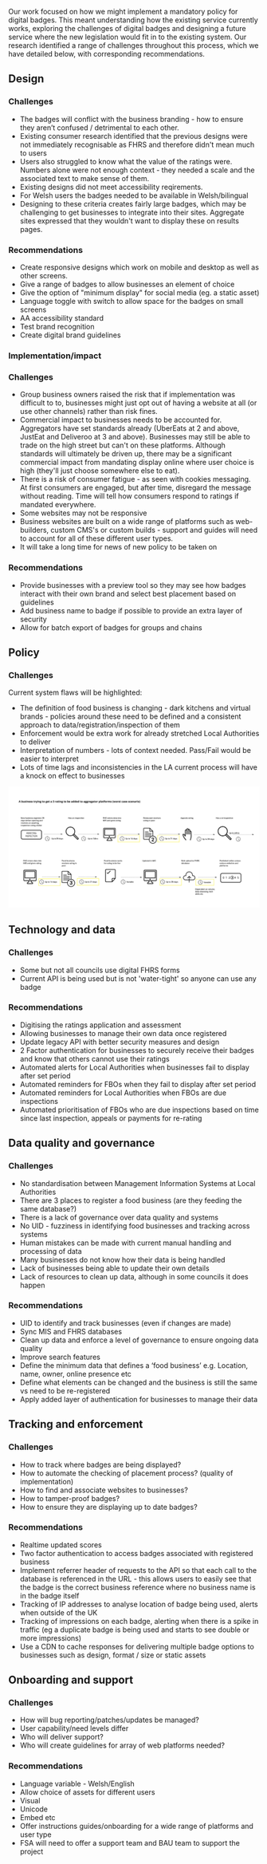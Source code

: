 Our work focused on how we might implement a mandatory policy for digital badges. This meant understanding how the existing service currently works, exploring the challenges of digital badges and designing a future service where the new legislation would fit in to the existing system. Our research identified a range of challenges throughout this process, which we have detailed below, with corresponding recommendations.

## Design

### Challenges 
* The badges will conflict with the business branding - how to ensure they aren’t confused / detrimental to each other. 
* Existing consumer research identified that the previous designs were not immediately recognisable as FHRS and therefore didn't mean much to users
* Users also struggled to know what the value of the ratings were. Numbers alone were not enough context - they needed a scale and the associated text to make sense of them.
* Existing designs did not meet accessibility reqirements.
* For Welsh users the badges needed to be available in Welsh/bilingual
* Designing to these criteria creates fairly large badges, which may be challenging to get businesses to integrate into their sites. Aggregate sites expressed that they wouldn't want to display these on results pages.

### Recommendations
* Create responsive designs which work on mobile and desktop as well as other screens.
* Give a range of badges to allow businesses an element of choice
* Give the option of "minimum display" for social media (eg. a static asset)
* Language toggle with switch to allow space for the badges on small screens
* AA accessibility standard
* Test brand recognition
* Create digital brand guidelines

### Implementation/impact

### Challenges 
* Group business owners raised the risk that if implementation was difficult to to, businesses might just opt out of having a website at all (or use other channels) rather than risk fines.
* Commercial impact to businesses needs to be accounted for. Aggregators have set standards already (UberEats at 2 and above, JustEat and Deliveroo at 3 and above). Businesses may still be able to trade on the high street but can't on these platforms. Although standards will ultimately be driven up, there may be a significant commercial impact from mandating display online where user choice is high (they'll just choose somewhere else to eat).
* There is a risk of consumer fatigue - as seen with cookies messaging. At first consumers are engaged, but after time, disregard the message without reading. Time will tell how consumers respond to ratings if mandated everywhere.
* Some websites may not be responsive
* Business websites are built on a wide range of platforms such as web-builders, custom CMS's or custom builds - support and guides will need to account for all of these different user types.
* It will take a long time for news of new policy to be taken on

### Recommendations 
* Provide businesses with a preview tool so they may see how badges interact with their own brand and select best placement based on guidelines
* Add business name to badge if possible to provide an extra layer of security
* Allow for batch export of badges for groups and chains

## Policy

### Challenges
Current system flaws will be highlighted:
* The definition of food business is changing - dark kitchens and virtual brands - policies around these need to be defined and a consistent approach to data/registration/inspection of them
* Enforcement would be extra work for already stretched Local Authorities to deliver
* Interpretation of numbers - lots of context needed. Pass/Fail would be easier to interpret 
* Lots of time lags and inconsistencies in the LA current process will have a knock on effect to businesses

![Uploaded file](uploads/Timings.jpg)

## Technology and data

### Challenges
* Some but not all councils use digital FHRS forms
* Current API is being used but is not 'water-tight' so anyone can use any badge

### Recommendations
* Digitising the ratings application and assessment
* Allowing businesses to manage their own data once registered
* Update legacy API with better security measures and design
* 2 Factor authentication for businesses to securely receive their badges and know that others cannot use their ratings 
* Automated alerts for Local Authorities when businesses fail to display after set period
* Automated reminders for FBOs when they fail to display after set period
* Automated reminders for Local Authorities when FBOs are due inspections
* Automated prioritisation of FBOs who are due inspections based on time since last inspection, appeals or payments for re-rating

## Data quality and governance 

### Challenges
* No standardisation between Management Information Systems at Local Authorities
* There are 3 places to register a food business (are they feeding the same database?)
* There is a lack of governance over data quality and systems
* No UID - fuzziness in identifying food businesses and tracking across systems
* Human mistakes can be made with current manual handling and processing of data
* Many businesses do not know how their data is being handled
* Lack of businesses being able to update their own details
* Lack of resources to clean up data, although in some councils it does happen

### Recommendations
* UID to identify and track businesses (even if changes are made)
* Sync MIS and FHRS databases
* Clean up data and enforce a level of governance to ensure ongoing data quality
* Improve search features
* Define the minimum data that defines a ‘food business’ e.g. Location, name, owner, online presence etc
* Define what elements can be changed and the business is still the same vs need to be re-registered
* Apply added layer of authentication for businesses to manage their data

## Tracking and enforcement

### Challenges
* How to track where badges are being displayed?
* How to automate the checking of placement process? (quality of implementation)
* How to find and associate websites to businesses?
* How to tamper-proof badges?
* How to ensure they are displaying up to date badges?

### Recommendations
* Realtime updated scores 
* Two factor authentication to access badges associated with registered business
* Implement referrer header of requests to the API so that each call to the database is referenced in the URL - this allows users to easily see that the badge is the correct business reference where no business name is in the badge itself
* Tracking of IP addresses to analyse location of badge being used, alerts when outside of the UK
* Tracking of impressions on each badge, alerting when there is a spike in traffic (eg a duplicate badge is being used and starts to see double or more impressions)
* Use a CDN to cache responses for delivering multiple badge options to businesses such as design, format / size or static assets

## Onboarding and support

### Challenges
* How will bug reporting/patches/updates be managed?
* User capability/need levels differ
* Who will deliver support?
* Who will create guidelines for array of web platforms needed?

### Recommendations
* Language variable - Welsh/English
* Allow choice of assets for different users
* Visual
* Unicode
* Embed etc
* Offer instructions guides/onboarding for a wide range of platforms and user type
* FSA will need to offer a support team and BAU team to support the project


